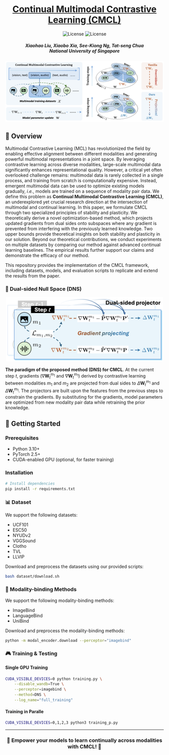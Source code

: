 <div align=center>

<h1><a href="https://arxiv.org/pdf/2503.14963">Continual Multimodal Contrastive Learning (CMCL)</a></h1>

![License](https://img.shields.io/badge/License-MIT-blue.svg)
![License](https://img.shields.io/badge/Accepted-NeurIPS25-purple)

<h5 align="center">
<div>
      Xiaohao Liu,
      Xiaobo Xia,
      See-Kiong Ng,
      Tat-seng Chua
</div>
<div>
  National University of Singapore
</div>   
</h5>
</div>

![](images/cmcl.png)
  
## 🌟 Overview

Multimodal Contrastive Learning (MCL) has revolutionized the field by enabling effective alignment between different modalities and generating powerful multimodal representations in a joint space. By leveraging contrastive learning across diverse modalities, large-scale multimodal data significantly enhances representational quality. 
However, a critical yet often overlooked challenge remains: multimodal data is rarely collected in a single process, and training from scratch is computationally expensive. Instead, emergent multimodal data can be used to optimize existing models gradually, *i.e.*, models are trained on a sequence of modality pair data. We define this problem as **Continual Multimodal Contrastive Learning (CMCL)**, an underexplored yet crucial research direction at the intersection of multimodal and continual learning.
In this paper, we formulate CMCL through two specialized principles of stability and plasticity. We theoretically derive a novel optimization-based method, which projects updated gradients from dual sides onto subspaces where any gradient is prevented from interfering with the previously learned knowledge. Two upper bounds provide theoretical insights on both stability and plasticity in our solution. Beyond our theoretical contributions, we conduct experiments on multiple datasets by comparing our method against advanced continual learning baselines. The empirical results further support our claims and demonstrate the efficacy of our method. 

This repository provides the implementation of the CMCL framework, including datasets, models, and evaluation scripts to replicate and extend the results from the paper.

### 🎯 Dual-sided Null Space (DNS) 

<center><img src="images/dns.png" width=500px></center>

**The paradigm of the proposed method (DNS) for CMCL**. 
At the current step $t$, gradients ($\nabla\mathbf{W}_{t}^{m_1}$ and  $\nabla\mathbf{W}_{t}^{m_1}$) derived by contrastive learning between modalities $m_1$ and $m_2$ are projected from dual sides to $\Delta\mathbf{W}_{t}^{m_1}$ and  $\Delta\mathbf{W}_{t}^{m_1}$. The projectors are built upon the features from the previous steps to constrain the gradients. By substituting for the gradients, model parameters are optimized from new modality pair data while retraining the prior knowledge.

## 🚀 Getting Started

### Prerequisites

- Python 3.10+
- PyTorch 2.5+
- CUDA-enabled GPU (optional, for faster training)

### Installation

```bash
# Install dependencies
pip install -r requirements.txt
```

### 📊 Dataset

We support the following datasets:
- UCF101
- ESC50
- NYUDv2
- VGGSound
- Clotho
- TVL
- LLVIP

Download and preprocess the datasets using our provided scripts:
```bash
bash dataset/download.sh
```

### 🔄 Modality-binding Methods

We support the following modality-binding methods:
- ImageBind
- LanguageBind
- UniBind

Download and preprocess the modality-binding methods:
```bash
python -m modal_encoder.download --perceptor="imagebind"
```


### 🎮 Training & Testing

#### Single GPU Training
```bash
CUDA_VISIBLE_DEVICES=0 python training.py \
    --disable_wandb=True \
    --perceptor=imagebind \
    --method=DNS \
    --log_name="full_training"
```

#### Training in Paralle
```bash
CUDA_VISIBLE_DEVICES=0,1,2,3 python3 training_p.py
```

---

<div align=center>
<h3>🌟 Empower your models to learn continually across modalities with CMCL! 🌟</h3>
</div>

